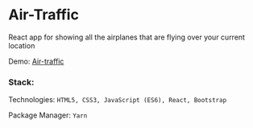 # Air-Traffic

React app for showing all the airplanes that are flying over your current location

Demo: [Air-traffic](http://branqa.github.io/AirTraffic/)


### Stack:

Technologies: `HTML5, CSS3, JavaScript (ES6), React, Bootstrap`

Package Manager: `Yarn`





